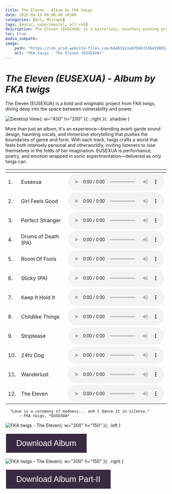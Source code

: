 ```yaml
---
title: The Eleven - Album by FKA twigs
date: 2025-04-19 00:00:00 +0200
categories: [Art, Mixtape]
tags: [music, experimental, alt-rnb]
description: The Eleven (EUSEXUA) is a mysterious, boundary-pushing project by FKA twigs. The album blends performance art, experimental soundscapes, and hyperpersonal storytelling in a way only she can deliver.
toc: true
media_subpath: 
image:
    path: "https://cdn.prod.website-files.com/64e632e1a07b9b35364590b5/66e65515c40e1bbd3fd78aa5_66e652fcf04fad8bb5bb5857_FKA-twigs-eusexua-music-video-3.webp"
    alt: "FKA twigs - The Eleven (EUSEXUA)"
---
```


# _The Eleven (EUSEXUA) - Album by FKA twigs_


The Eleven (EUSEXUA) is a bold and enigmatic project from FKA twigs, diving deep into the space between vulnerability and power. 

![Desktop View](https://www.rollingstone.com/wp-content/uploads/2025/03/fka-twigs-cancels-Eusexua-tour.jpg?w=1581&h=1054&crop=1g
){: w="450" h="200" }{: .right }{: .shadow }



More than just an album, it's an experience—blending avant-garde sound design, haunting vocals, and immersive storytelling that pushes the boundaries of genre and form. With each track, twigs crafts a world that feels both intensely personal and otherworldly, inviting listeners to lose themselves in the folds of her imagination. EUSEXUA is performance, poetry, and emotion wrapped in sonic experimentation—delivered as only twigs can.

<table>
  <thead>
    <tr>
      <th></th>
      <th></th>
      <th></th>
    </tr>
  </thead>
  <tbody>
    <tr>
      <td>1.</td>
      <td>Eusexua</td>
      <td><audio controls src="/assets/music/FKA_TWIGS/1_FKA_twigs_EUSEXUA_The_Eleven_Eusexua.mp3"></audio></td>
    </tr>
    <tr>
      <td>2.</td>
      <td>Girl Feels Good</td>
      <td><audio controls src="/assets/music/FKA_TWIGS/2_FKA_twigs_EUSEXUA_The_Eleven_Girl_Feels_Good.mp3"></audio></td>
    </tr>
    <tr>
      <td>3.</td>
      <td>Perfect Stranger</td>
      <td><audio controls src="/assets/music/FKA_TWIGS/3_FKA_twigs_EUSEXUA_The_Eleven_Perfect_Stranger.mp3"></audio></td>
    </tr>
    <tr>
      <td>4.</td>
      <td>Drums of Death (PA)</td>
      <td><audio controls src="/assets/music/FKA_TWIGS/4_FKA_twigs_EUSEXUA_The_Eleven_Drums_of_Death_PA.mp3"></audio></td>
    </tr>
    <tr>
      <td>5.</td>
      <td>Room Of Fools</td>
      <td><audio controls src="/assets/music/FKA_TWIGS/5_FKA_twigs_EUSEXUA_The_Eleven_Room_Of_Fools.mp3"></audio></td>
    </tr>
    <tr>
      <td>6.</td>
      <td>Sticky (PA)</td>
      <td><audio controls src="/assets/music/FKA_TWIGS/6_FKA_twigs_EUSEXUA_The_Eleven_Sticky_PA.mp3"></audio></td>
    </tr>
    <tr>
      <td>7.</td>
      <td>Keep It Hold It</td>
      <td><audio controls src="/assets/music/FKA_TWIGS/7_FKA_twigs_EUSEXUA_The_Eleven_Keep_It_Hold_It.mp3"></audio></td>
    </tr>
    <tr>
      <td>8.</td>
      <td>Childlike Things</td>
      <td><audio controls src="/assets/music/FKA_TWIGS/8_FKA_twigs_EUSEXUA_The_Eleven_Childlike_Things.mp3"></audio></td>
    </tr>
    <tr>
      <td>9.</td>
      <td>Striptease</td>
      <td><audio controls src="/assets/music/FKA_TWIGS/9_FKA_twigs_EUSEXUA_The_Eleven_Striptease.mp3"></audio></td>
    </tr>
    <tr>
      <td>10.</td>
      <td>24hr Dog</td>
      <td><audio controls src="/assets/music/FKA_TWIGS/10_FKA_twigs_EUSEXUA_The_Eleven_24hr_Dog.mp3"></audio></td>
    </tr>
    <tr>
      <td>11.</td>
      <td>Wanderlust</td>
      <td><audio controls src="/assets/music/FKA_TWIGS/11_FKA_twigs_EUSEXUA_The_Eleven_Wanderlust.mp3"></audio></td>
    </tr>
    <tr>
      <td>12.</td>
      <td>The Eleven</td>
      <td><audio controls src="/assets/music/FKA_TWIGS/12_FKA_twigs_EUSEXUA_The_Eleven_The_Eleven.mp3"></audio></td>
    </tr>
  </tbody>
</table>

      "Love is a ceremony of madness... and I dance it in silence."  
          — FKA twigs, *EUSEXUA*

![FKA twigs - The Eleven](https://media.pitchfork.com/photos/66e4442b4f5254c605161ff1/1:1/w_450%2Cc_limit/FKA-twigs-Eusexua.jpg){: w="300" h="150" }{: .left }

<a href="/assets/music/FKA_TWIGS/FKA TWIGS -20250419T062903Z-001.zip" download>
  <button style="background-color:#3a2a41;
                 border: none;
                 color: white;
                 padding: 15px 32px;
                 text-align: center;
                 text-decoration: none;
                 display: inline-block;
                 font-size: 25px;
                 margin: 4px 2px;
                 cursor: pointer;">
    Download Album
  </button> 
</a>


![FKA twigs - The Eleven](https://cdn-images.dzcdn.net/images/cover/d3036864893684dbed8f329eb526f678/1900x1900-000000-80-0-0.jpg){: w="300" h="150" }{: .right }



<a href="/assets/music/FKA_TWIGS/FKA_Part_2.zip" download>
  <button style="background-color:#3a2a41;
                 border: none;
                 color: white;
                 padding: 15px 32px;
                 text-align: center;
                 text-decoration: none;
                 display: inline-block;
                 font-size: 25px;
                 margin: 4px 2px;
                 cursor: pointer;">
    Download Album Part-II
  </button> 
</a>

